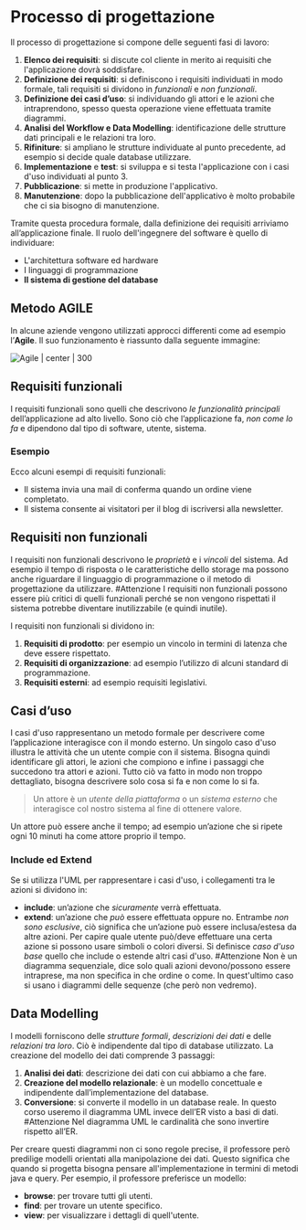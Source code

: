 # Processo di progettazione

Il processo di progettazione si compone delle seguenti fasi di lavoro:
1. **Elenco dei requisiti**: si discute col cliente in merito ai requisiti che l'applicazione dovrà soddisfare.
2. **Definizione dei requisiti**: si definiscono i requisiti individuati in modo formale, tali requisiti si dividono in *funzionali* e *non funzionali*.
3. **Definizione dei casi d’uso**: si individuando gli attori e le azioni che intraprendono, spesso questa operazione viene effettuata tramite diagrammi.
4. **Analisi del Workflow e Data Modelling**: identificazione delle strutture dati principali e le relazioni tra loro. 
5. **Rifiniture**: si ampliano le strutture individuate al punto precedente, ad esempio si decide quale database utilizzare.
6. **Implementazione** e **test**: si sviluppa e si testa l'applicazione con i casi d'uso individuati al punto 3.
7. **Pubblicazione**: si mette in produzione l'applicativo.
8. **Manutenzione**: dopo la pubblicazione dell'applicativo è molto probabile che ci sia bisogno di manutenzione.

Tramite questa procedura formale, dalla definizione dei requisiti arriviamo all’applicazione finale. 
Il ruolo dell'ingegnere del software è quello di individuare:
- L'architettura software ed hardware
- I linguaggi di programmazione
- **Il sistema di gestione del database**
## Metodo AGILE

In alcune aziende vengono utilizzati approcci differenti come ad esempio l’**Agile**. Il suo funzionamento è riassunto dalla seguente immagine:

![Agile | center | 300](https://blog.esker.it/wp-content/uploads/2020/04/agile-ita.png)

## Requisiti funzionali

I requisiti funzionali sono quelli che descrivono *le funzionalità principali* dell’applicazione ad alto livello. 
Sono ciò che l’applicazione fa, *non come lo fa* e dipendono dal tipo di software, utente, sistema. 
### Esempio
Ecco alcuni esempi di requisiti funzionali:
- Il sistema invia una mail di conferma quando un ordine viene completato.
- Il sistema consente ai visitatori per il blog di iscriversi alla newsletter.

## Requisiti non funzionali

I requisiti non funzionali descrivono le *proprietà* e i *vincoli* del sistema. Ad esempio il tempo di risposta o le caratteristiche dello storage ma possono anche riguardare il linguaggio di programmazione o il metodo di progettazione da utilizzare. 
#Attenzione I requisiti non funzionali possono essere più critici di quelli funzionali perché se non vengono rispettati il sistema potrebbe diventare inutilizzabile (e quindi inutile).

I requisiti non funzionali si dividono in:
1. **Requisiti di prodotto**: per esempio un vincolo in termini di latenza che deve essere rispettato. 
2. **Requisiti di organizzazione**: ad esempio l’utilizzo di alcuni standard di programmazione.
3. **Requisiti esterni**: ad esempio requisiti legislativi. 

## Casi d’uso

I casi d'uso rappresentano un metodo formale per descrivere come l’applicazione interagisce con il mondo esterno. 
Un singolo caso d'uso illustra le attività che un utente compie con il sistema.
Bisogna quindi identificare gli attori, le azioni che compiono e infine i passaggi che succedono tra attori e azioni. 
Tutto ciò va fatto in modo non troppo dettagliato, bisogna descrivere solo cosa si fa e non come lo si fa.

> Un attore è un *utente della piattaforma* o un *sistema esterno* che interagisce col nostro sistema al fine di ottenere valore.

Un attore può essere anche il tempo; ad esempio un’azione che si ripete ogni 10 minuti ha come attore proprio il tempo.

### Include ed Extend

Se si utilizza l'UML per rappresentare i casi d'uso, i collegamenti tra le azioni si dividono in:
- **include**: un’azione che *sicuramente* verrà effettuata.
- **extend**: un’azione che *può* essere effettuata oppure no. 
Entrambe *non sono esclusive*, ciò significa che un’azione può essere inclusa/estesa da altre azioni.
Per capire quale utente può/deve effettuare una certa azione si possono usare simboli o colori diversi.
Si definisce *caso d'uso base* quello che include o estende altri casi d'uso.
#Attenzione Non è un diagramma sequenziale, dice solo quali azioni devono/possono essere intraprese, ma non specifica in che ordine o come. In quest'ultimo caso si usano i diagrammi delle sequenze (che però non vedremo). 

## Data Modelling

I modelli forniscono delle *strutture formali*, *descrizioni dei dati* e delle *relazioni tra loro*. Ciò è indipendente dal tipo di database utilizzato. 
La creazione del modello dei dati comprende 3 passaggi:
1. **Analisi dei dati**: descrizione dei dati con cui abbiamo a che fare.
2. **Creazione del modello relazionale**: è un modello concettuale e indipendente dall’implementazione del database.
3. **Conversione**: si converte il modello in un database reale. 
In questo corso useremo il diagramma UML invece dell’ER visto a basi di dati.
#Attenzione Nel diagramma UML le cardinalità che sono invertire rispetto all’ER. 

Per creare questi diagrammi non ci sono regole precise, il professore però predilige modelli orientati alla manipolazione dei dati. Questo significa che quando si progetta bisogna pensare all'implementazione in termini di metodi java e query.
Per esempio, il professore preferisce un modello: 
- **browse**: per trovare tutti gli utenti.
- **find**: per trovare un utente specifico.
- **view**: per visualizzare i dettagli di quell'utente.